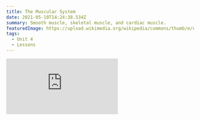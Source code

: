 ```yaml
---
title: The Muscular System
date: 2021-05-10T14:24:38.534Z
summary: Smooth muscle, skeletal muscle, and cardiac muscle.
featuredImage: https://upload.wikimedia.org/wikipedia/commons/thumb/e/e5/414_Skeletal_Smooth_Cardiac.jpg/320px-414_Skeletal_Smooth_Cardiac.jpg
tags:
  - Unit 4
  - Lessons
---
```

<div class="youtube-container"><iframe class="responsive-iframe" src="https://www.youtube.com/embed/jqy0i1KXUO4" frameborder="0" allow="accelerometer; autoplay; clipboard-write; encrypted-media; gyroscope; picture-in-picture" allowfullscreen></iframe></div>